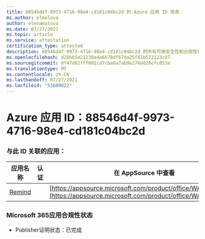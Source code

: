 ```yaml
---
title: 88546d4f-9973-4716-98e4-cd181c04bc2d 的 Azure 应用 ID 信息
ms.author: elmalova
author: elenamalova
ms.date: 07/27/2021
ms.topic: article
ms.service: attestation
certification_type: attested
description: 88546d4f-9973-4716-98e4-cd181c04bc2d 的所有可用安全性和合规性信息。
ms.openlocfilehash: d28b65e21238a4a6b78df67da25f81b572123c87
ms.sourcegitcommit: 0f47d02fff001cd7cba6a7ab9e276e020cfc053e
ms.translationtype: MT
ms.contentlocale: zh-CN
ms.lasthandoff: 07/27/2021
ms.locfileid: "53609022"
---
```

# <a name="azure-app-id-88546d4f-9973-4716-98e4-cd181c04bc2d"></a>Azure 应用 ID：88546d4f-9973-4716-98e4-cd181c04bc2d


### <a name="apps-associated-with-this-id"></a>与此 ID 关联的应用：
| **应用名称** | **认证** | **在 AppSource 中查看** |
|--------------|---------------|-----------------------|
| [Remind](https://docs.microsoft.com/microsoft-365-app-certification/forward/WA200001444) |  | [https://appsource.microsoft.com/product/office/WA200001444](https://appsource.microsoft.com/product/office/WA200001444) |

### <a name="microsoft-365-app-compliance-status"></a>Microsoft 365应用合规性状态
- Publisher证明状态：已完成
